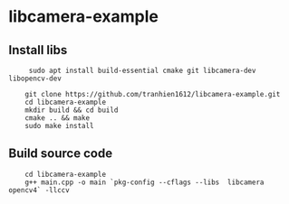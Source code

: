 # libcamera-example

## Install libs
```
     sudo apt install build-essential cmake git libcamera-dev libopencv-dev
```
```
    git clone https://github.com/tranhien1612/libcamera-example.git
    cd libcamera-example
    mkdir build && cd build
    cmake .. && make
    sudo make install
```

## Build source code
```
    cd libcamera-example
    g++ main.cpp -o main `pkg-config --cflags --libs  libcamera  opencv4` -llccv
```
